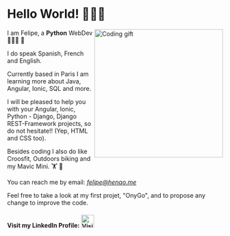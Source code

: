 
<h1>Hello World! 👋👋👋</h1>
<img src="https://media.giphy.com/media/xT9IgzoKnwFNmISR8I/giphy.gif" alt="Coding gift" width="300" height="300" align="right">

I am Felipe, a <strong>Python</strong> WebDev  👨🏻‍💻 🐍 

I do speak Spanish, French and English. 

Currently based in Paris I am learning more about Java, Angular, Ionic, SQL and more.

I will be pleased to help you with your Angular, Ionic, Python - Django, Django REST-Framework projects, so do not hesitate!! (Yep, HTML and CSS too). 

Besides coding I also do like Croosfit, Outdoors biking and my Mavic Mini.  🏋️  🚵

You can reach me by email: <em>felipe@henao.me</em>  

Feel free to take a look at my first projet, "OnyGo", and to propose any change to improve the code. 

<h4>
    Visit my LinkedIn Profile: 
    <a href="https://www.linkedin.com/in/lf-henao/" target="blank">
      <img src="https://media-exp1.licdn.com/dms/image/C4D0BAQGyOWvr4W0Pow/company-logo_100_100/0?e=1608768000&v=beta&t=6KGW-u2CFLQnnGF44UOeJ3e9GoSqQ1iAbjqT0SgKr7g" 
           alt="Visit my LinkedIn Profile" width="30" height="30">
    </a>
</h4>









